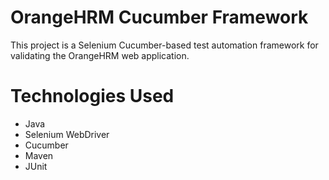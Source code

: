 # OrangeHRM Cucumber Framework
This project is a Selenium Cucumber-based test automation framework for validating the OrangeHRM web application.

# Technologies Used
- Java
- Selenium WebDriver
- Cucumber
- Maven
- JUnit
